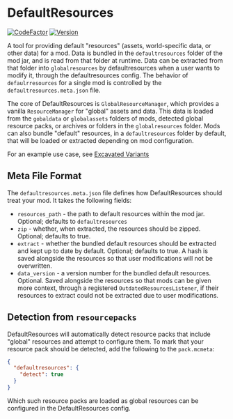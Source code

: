 # DefaultResources

[![CodeFactor](https://www.codefactor.io/repository/github/lukebemishprojects/defaultresources/badge?style=for-the-badge)](https://www.codefactor.io/repository/github/lukebemishprojects/defaultresources)
[![Version](https://img.shields.io/badge/dynamic/xml?style=for-the-badge&color=blue&label=Latest%20Version&prefix=v&query=metadata%2F%2Flatest&url=https%3A%2F%2Fmaven.lukebemish.dev%2Freleases%2Fdev%2Flukebemish%2Fdefaultresources%2Fdefaultresources-common-1.20.4%2Fmaven-metadata.xml)](https://maven.lukebemish.dev/releases/dev/lukebemish/defaultresources/)

A tool for providing default "resources" (assets, world-specific data, or other data) for a mod. Data is bundled in the `defaultresources` folder of the mod jar, and is read from that folder at runtime. Data can be extracted from that folder into `globalresources` by defaultresources when a user wants to modify it, through the defaultresources config. The behavior of `defaulrresources` for a single mod is controlled by the `defaultresources.meta.json` file.

The core of DefaultResources is `GlobalResourceManager`, which provides a vanilla `ResourceManager` for "global" assets and data.
This data is loaded from the `gobaldata` or `globalassets` folders of mods, detected global resource packs, or archives or
folders in the `globalresources` folder. Mods can also bundle "default" resources, in a `defaultresources` folder by default,
that will be loaded or extracted depending on mod configuration.

For an example use case, see [Excavated Variants](https://github.com/lukebemish/excavated_variants)

## Meta File Format

The `defaultresources.meta.json` file defines how DefaultResources should treat your mod. It takes the following fields:

* `resources_path` - the path to default resources within the mod jar. Optional; defaults to `defaultresources`
* `zip` - whether, when extracted, the resources should be zipped. Optional; defaults to true.
* `extract` - whether the bundled default resources should be extracted and kept up to date by default. Optional; defaults to true. A hash is saved alongside the resources so that user modifications will not be overwritten.
* `data_version` - a version number for the bundled default resources. Optional. Saved alongside the resources so that mods can be given more context, through a registered `OutdatedResourcesListener`, if their resources to extract could not be extracted due to user modifications.

## Detection from `resourcepacks`

DefaultResources will automatically detect resource packs that include "global" resources and attempt to configure them.
To mark that your resource pack should be detected, add the following to the `pack.mcmeta`:
```json
{
  "defaultresources": {
    "detect": true
  }
}
```
Which such resource packs are loaded as global resources can be configured in the DefaultResources config.
